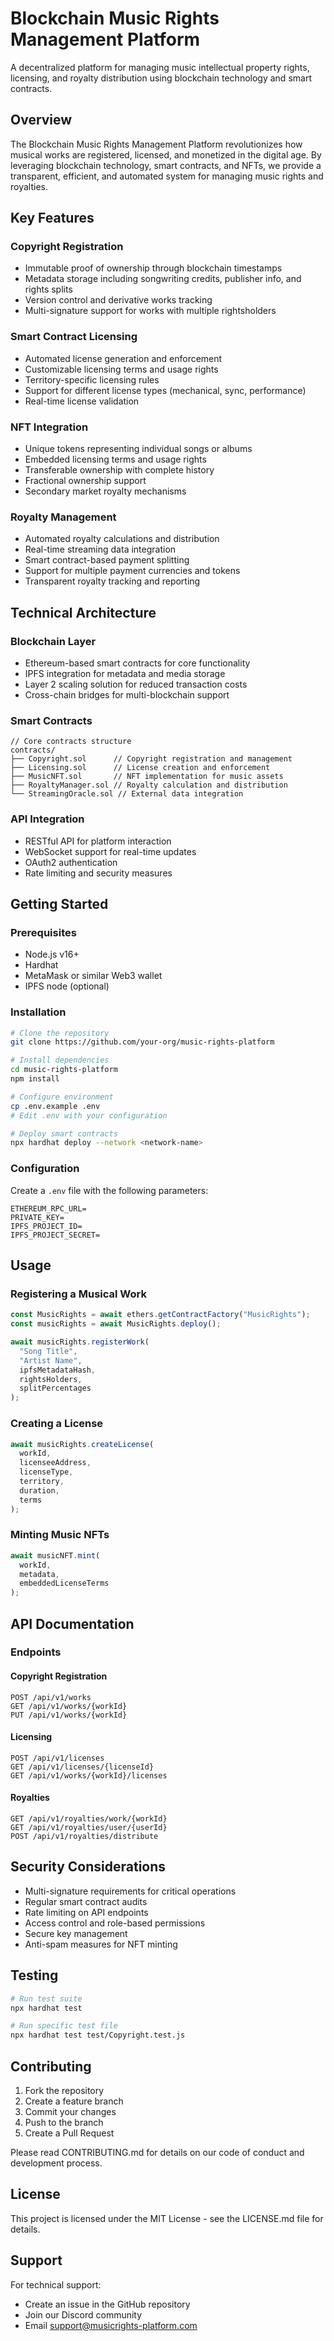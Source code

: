 # Blockchain Music Rights Management Platform

A decentralized platform for managing music intellectual property rights, licensing, and royalty distribution using blockchain technology and smart contracts.

## Overview

The Blockchain Music Rights Management Platform revolutionizes how musical works are registered, licensed, and monetized in the digital age. By leveraging blockchain technology, smart contracts, and NFTs, we provide a transparent, efficient, and automated system for managing music rights and royalties.

## Key Features

### Copyright Registration
- Immutable proof of ownership through blockchain timestamps
- Metadata storage including songwriting credits, publisher info, and rights splits
- Version control and derivative works tracking
- Multi-signature support for works with multiple rightsholders

### Smart Contract Licensing
- Automated license generation and enforcement
- Customizable licensing terms and usage rights
- Territory-specific licensing rules
- Support for different license types (mechanical, sync, performance)
- Real-time license validation

### NFT Integration
- Unique tokens representing individual songs or albums
- Embedded licensing terms and usage rights
- Transferable ownership with complete history
- Fractional ownership support
- Secondary market royalty mechanisms

### Royalty Management
- Automated royalty calculations and distribution
- Real-time streaming data integration
- Smart contract-based payment splitting
- Support for multiple payment currencies and tokens
- Transparent royalty tracking and reporting

## Technical Architecture

### Blockchain Layer
- Ethereum-based smart contracts for core functionality
- IPFS integration for metadata and media storage
- Layer 2 scaling solution for reduced transaction costs
- Cross-chain bridges for multi-blockchain support

### Smart Contracts
```solidity
// Core contracts structure
contracts/
├── Copyright.sol      // Copyright registration and management
├── Licensing.sol      // License creation and enforcement
├── MusicNFT.sol       // NFT implementation for music assets
├── RoyaltyManager.sol // Royalty calculation and distribution
└── StreamingOracle.sol // External data integration
```

### API Integration
- RESTful API for platform interaction
- WebSocket support for real-time updates
- OAuth2 authentication
- Rate limiting and security measures

## Getting Started

### Prerequisites
- Node.js v16+
- Hardhat
- MetaMask or similar Web3 wallet
- IPFS node (optional)

### Installation
```bash
# Clone the repository
git clone https://github.com/your-org/music-rights-platform

# Install dependencies
cd music-rights-platform
npm install

# Configure environment
cp .env.example .env
# Edit .env with your configuration

# Deploy smart contracts
npx hardhat deploy --network <network-name>
```

### Configuration
Create a `.env` file with the following parameters:
```
ETHEREUM_RPC_URL=
PRIVATE_KEY=
IPFS_PROJECT_ID=
IPFS_PROJECT_SECRET=
```

## Usage

### Registering a Musical Work
```javascript
const MusicRights = await ethers.getContractFactory("MusicRights");
const musicRights = await MusicRights.deploy();

await musicRights.registerWork(
  "Song Title",
  "Artist Name",
  ipfsMetadataHash,
  rightsHolders,
  splitPercentages
);
```

### Creating a License
```javascript
await musicRights.createLicense(
  workId,
  licenseeAddress,
  licenseType,
  territory,
  duration,
  terms
);
```

### Minting Music NFTs
```javascript
await musicNFT.mint(
  workId,
  metadata,
  embeddedLicenseTerms
);
```

## API Documentation

### Endpoints

#### Copyright Registration
```
POST /api/v1/works
GET /api/v1/works/{workId}
PUT /api/v1/works/{workId}
```

#### Licensing
```
POST /api/v1/licenses
GET /api/v1/licenses/{licenseId}
GET /api/v1/works/{workId}/licenses
```

#### Royalties
```
GET /api/v1/royalties/work/{workId}
GET /api/v1/royalties/user/{userId}
POST /api/v1/royalties/distribute
```

## Security Considerations

- Multi-signature requirements for critical operations
- Regular smart contract audits
- Rate limiting on API endpoints
- Access control and role-based permissions
- Secure key management
- Anti-spam measures for NFT minting

## Testing

```bash
# Run test suite
npx hardhat test

# Run specific test file
npx hardhat test test/Copyright.test.js
```

## Contributing

1. Fork the repository
2. Create a feature branch
3. Commit your changes
4. Push to the branch
5. Create a Pull Request

Please read CONTRIBUTING.md for details on our code of conduct and development process.

## License

This project is licensed under the MIT License - see the LICENSE.md file for details.

## Support

For technical support:
- Create an issue in the GitHub repository
- Join our Discord community
- Email support@musicrights-platform.com

